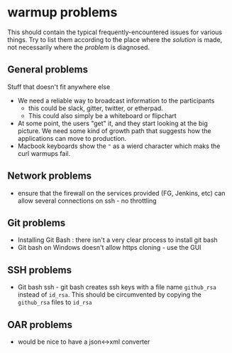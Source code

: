 # warmup problems

This should contain the typical frequently-encountered issues for various things. Try to list them according to the place where the _solution_ is made, not necessarily where the _problem_ is diagnosed.

## General problems

Stuff that doesn't fit anywhere else

  * We need a reliable way to broadcast information to the participants
    * this could be slack, gitter, twitter, or etherpad.
    * This could also simply be a whiteboard or flipchart
  * At some point, the users "get" it, and they start looking at the big picture. We need some kind of growth path that suggests how the applications can move to production.
  * Macbook keyboards show the `"` as a wierd character which maks the curl warmups fail.


## Network problems

  * ensure that the firewall on the services provided (FG, Jenkins, etc) can allow several connections on ssh - no throttling

## Git problems

  * Installing Git Bash : there isn't a very clear process to install git bash
  * Git bash on Windows doesn't allow https cloning - use the GUI


## SSH problems

  * Git bash ssh - git bash creates ssh keys with a file name `github_rsa` instead of `id_rsa`. This should be circumvented by copying the `github_rsa` files to `id_rsa`

## OAR problems

  * would be nice to have a json<->xml converter  
